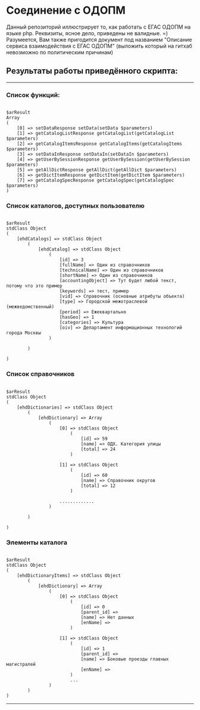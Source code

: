 # Соединение с ОДОПМ
Данный репозиторий иллюстрирует то, как работать с ЕГАС ОДОПМ на языке php. Реквизиты, ясное дело, приведены не валидные. =)
Разумеется, Вам также пригодится документ под названием "Описание сервиса взаимодействия с ЕГАС ОДОПМ"
(выложить который на гитхаб невозможно по политическим причинам)

## Результаты работы приведённого скрипта:
***

### Список функций:

<pre><code>
$arResult
Array
(
    [0] => setDataResponse setData(setData $parameters)
    [1] => getCatalogListResponse getCatalogList(getCatalogList $parameters)
    [2] => getCatalogItemsResponse getCatalogItems(getCatalogItems $parameters)
    [3] => setDataInResponse setDataIn(setDataIn $parameters)
    [4] => getUserBySessionResponse getUserBySession(getUserBySession $parameters)
    [5] => getAllDictResponse getAllDict(getAllDict $parameters)
    [6] => getDictItemResponse getDictItem(getDictItem $parameters)
    [7] => getCatalogSpecResponse getCatalogSpec(getCatalogSpec $parameters)
)
</code></pre>

### Список каталогов, доступных пользователю

<pre><code>
$arResult
stdClass Object
(
    [ehdCatalogs] => stdClass Object
        (
            [ehdCatalog] => stdClass Object
                (
                    [id] => 3
                    [fullName] => Один из справочников
                    [technicalName] => Один из справочников
                    [shortName] => Один из справочников
                    [accountingObject] => Тут будет любой текст, потому что это пример
                    [keywords] => тест, пример
                    [vid] => Справочник (основные атрибуты объекта)
                    [type] => Городской межотраслевой (межведомственный)
                    [period] => Ежеквартально
                    [hasGeo] => 1
                    [categories] => Культура
                    [oiv] => Департамент информационных технологий города Москвы
                )

        )

)
</code></pre>

### Список справочников

<pre><code>
$arResult
stdClass Object
(
    [ehdDictionaries] => stdClass Object
        (
            [ehdDictionary] => Array
                (
                    [0] => stdClass Object
                        (
                            [id] => 59
                            [name] => ОДХ. Категория улицы
                            [total] => 24
                        )

                    [1] => stdClass Object
                        (
                            [id] => 60
                            [name] => Справочник округов
                            [total] => 12
                        )

                    .............
                )

        )

)
</code></pre>


### Элементы каталога

<pre><code>
$arResult
stdClass Object
(
    [ehdDictionaryItems] => stdClass Object
        (
            [ehdDictionary] => Array
                (
                    [0] => stdClass Object
                        (
                            [id] => 0
                            [parent_id] => 
                            [name] => Нет данных
                            [enName] => 
                        )

                    [1] => stdClass Object
                        (
                            [id] => 1
                            [parent_id] => 
                            [name] => Боковые проезды главных магистралей
                            [enName] => 
                        )
                        ...
                )
        )
)
</code></pre>

***